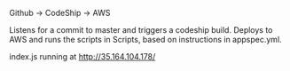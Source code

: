 Github -> CodeShip -> AWS

Listens for a commit to master and triggers a codeship build. Deploys to AWS and runs the scripts in Scripts, based on instructions in appspec.yml. 

index.js running at
http://35.164.104.178/
